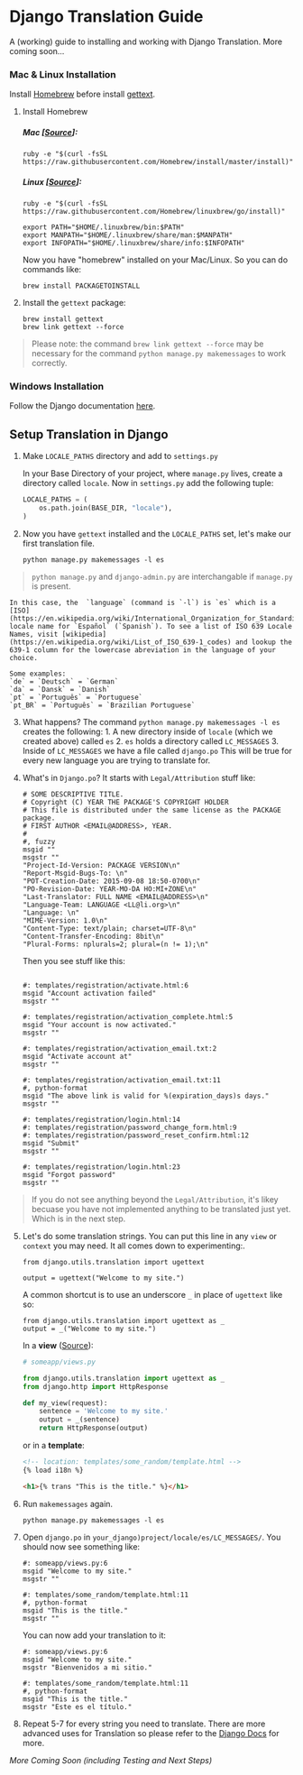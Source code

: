 Django Translation Guide
================

A (working) guide to installing and working with Django Translation. More coming soon...


### Mac & Linux Installation 
Install [Homebrew](http://brew.sh/) before install [gettext](https://www.gnu.org/software/gettext/).

1. Install Homebrew

	##### Mac [[Source](http://brew.sh/)]:


	```
	ruby -e "$(curl -fsSL https://raw.githubusercontent.com/Homebrew/install/master/install)"
	```  


	##### Linux [[Source](https://github.com/Homebrew/linuxbrew)]: 

	```
	ruby -e "$(curl -fsSL https://raw.githubusercontent.com/Homebrew/linuxbrew/go/install)"

	export PATH="$HOME/.linuxbrew/bin:$PATH"
	export MANPATH="$HOME/.linuxbrew/share/man:$MANPATH"
	export INFOPATH="$HOME/.linuxbrew/share/info:$INFOPATH"
	```

	Now you have "homebrew" installed on your Mac/Linux. So you can do commands like:

	```
	brew install PACKAGETOINSTALL
	```

2. Install the `gettext` package:
	```
	brew install gettext
	brew link gettext --force
	```
> Please note: the command `brew link gettext --force` may be necessary for the command `python manage.py makemessages` to work correctly.




### Windows Installation
Follow the Django documentation [here](https://docs.djangoproject.com/en/1.8/topics/i18n/translation/#gettext-on-windows).






## Setup Translation in Django
1. Make `LOCALE_PATHS` directory and add to `settings.py`

	In your Base Directory of your project, where `manage.py` lives, create a directory called `locale`. Now in `settings.py` add the following tuple:

	```python
	LOCALE_PATHS = (
		os.path.join(BASE_DIR, "locale"),
	)
	```


2. Now you have `gettext` installed and the `LOCALE_PATHS` set, let's make our first translation file. 
	```
	python manage.py makemessages -l es
	```
> `python manage.py` and `django-admin.py` are interchangable if `manage.py` is present.

	In this case, the  `language` (command is `-l`) is `es` which is a [ISO](https://en.wikipedia.org/wiki/International_Organization_for_Standardization) locale name for `Español` (`Spanish`). To see a list of ISO 639 Locale Names, visit [wikipedia](https://en.wikipedia.org/wiki/List_of_ISO_639-1_codes) and lookup the 639-1 column for the lowercase abreviation in the language of your choice. 

	Some examples:
	`de` = `Deutsch` = `German`
	`da` = `Dansk` = `Danish`
	`pt` = `Português` = `Portuguese`
	`pt_BR` = `Português` = `Brazilian Portuguese`



3. What happens? 
	The command `python manage.py makemessages -l es` creates the following:
		1. A new directory inside of `locale` (which we created above) called `es`
		2. `es` holds a directory called `LC_MESSAGES`
		3. Inside of `LC_MESSAGES` we have a file called `django.po`
	This will be true for every new language you are trying to translate for. 


4. What's in `Django.po`? It starts with `Legal/Attribution` stuff like:
	```
	# SOME DESCRIPTIVE TITLE.
	# Copyright (C) YEAR THE PACKAGE'S COPYRIGHT HOLDER
	# This file is distributed under the same license as the PACKAGE package.
	# FIRST AUTHOR <EMAIL@ADDRESS>, YEAR.
	#
	#, fuzzy
	msgid ""
	msgstr ""
	"Project-Id-Version: PACKAGE VERSION\n"
	"Report-Msgid-Bugs-To: \n"
	"POT-Creation-Date: 2015-09-08 18:50-0700\n"
	"PO-Revision-Date: YEAR-MO-DA HO:MI+ZONE\n"
	"Last-Translator: FULL NAME <EMAIL@ADDRESS>\n"
	"Language-Team: LANGUAGE <LL@li.org>\n"
	"Language: \n"
	"MIME-Version: 1.0\n"
	"Content-Type: text/plain; charset=UTF-8\n"
	"Content-Transfer-Encoding: 8bit\n"
	"Plural-Forms: nplurals=2; plural=(n != 1);\n"
	```

	Then you see stuff like this:
	```

	#: templates/registration/activate.html:6
	msgid "Account activation failed"
	msgstr ""

	#: templates/registration/activation_complete.html:5
	msgid "Your account is now activated."
	msgstr ""

	#: templates/registration/activation_email.txt:2
	msgid "Activate account at"
	msgstr ""

	#: templates/registration/activation_email.txt:11
	#, python-format
	msgid "The above link is valid for %(expiration_days)s days."
	msgstr ""

	#: templates/registration/login.html:14
	#: templates/registration/password_change_form.html:9
	#: templates/registration/password_reset_confirm.html:12
	msgid "Submit"
	msgstr ""

	#: templates/registration/login.html:23
	msgid "Forgot password"
	msgstr ""

	```
> If you do not see anything beyond the `Legal/Attribution`, it's likey becuase you have not implemented anything to be translated just yet. Which is in the next step.

5. Let's do some translation strings. You can put this line in any `view` or `context` you may need. It all comes down to experimenting:. 
	```
	from django.utils.translation import ugettext

	output = ugettext("Welcome to my site.")

	```

	A common shortcut is to use an underscore `_` in place of `ugettext` like so:
	
	```
	from django.utils.translation import ugettext as _
	output = _("Welcome to my site.")
	```
	
	In a **view** ([Source](https://docs.djangoproject.com/en/dev/topics/i18n/translation/#standard-translation)):

	```python
	# someapp/views.py
	
	from django.utils.translation import ugettext as _
	from django.http import HttpResponse

	def my_view(request):
    	sentence = 'Welcome to my site.'
    	output = _(sentence)
    	return HttpResponse(output)

	```

	or in a **template**:

	```html
	<!-- location: templates/some_random/template.html -->
	{% load i18n %}

	<h1>{% trans "This is the title." %}</h1>
	```

6. Run `makemessages` again.
	```
	python manage.py makemessages -l es
	```

7. Open `django.po` in `your_django)project/locale/es/LC_MESSAGES/`. You should now see something like:
	
	```
	#: someapp/views.py:6
	msgid "Welcome to my site."
	msgstr ""

	#: templates/some_random/template.html:11
	#, python-format
	msgid "This is the title."
	msgstr ""

	```
	
	You can now add your translation to it:


	```
	#: someapp/views.py:6
	msgid "Welcome to my site."
	msgstr "Bienvenidos a mi sitio."

	#: templates/some_random/template.html:11
	#, python-format
	msgid "This is the title."
	msgstr "Este es el título."

	```

8. Repeat 5-7 for every string you need to translate. There are more advanced uses for Translation so please refer to the [Django Docs](https://docs.djangoproject.com/en/dev/topics/i18n/translation) for more.


*More Coming Soon (including Testing and Next Steps)*
